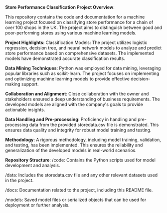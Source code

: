 **Store Performance Classification Project
Overview**:

This repository contains the code and documentation for a machine learning project focused on classifying store performance for a chain of over 100 shops in the UK. The project aims to distinguish between good and poor-performing stores using various machine learning models.

**Project Highlights**:
Classification Models: The project utilizes logistic regression, decision tree, and neural network models to analyze and predict store performance based on comprehensive datasets. The implemented models have demonstrated accurate classification results.

**Data Mining Techniques**: Python was employed for data mining, leveraging popular libraries such as scikit-learn. The project focuses on implementing and optimizing machine learning models to provide effective decision-making support.

**Collaboration and Alignment**: Close collaboration with the owner and stakeholders ensured a deep understanding of business requirements. The developed models are aligned with the company's goals to provide actionable insights.

**Data Handling and Pre-processing**: Proficiency in handling and pre-processing data from the provided storedata.csv file is demonstrated. This ensures data quality and integrity for robust model training and testing.

**Methodology**: A rigorous methodology, including model training, validation, and testing, has been implemented. This ensures the reliability and generalization of the developed models in real-world scenarios.

**Repository Structure**:
/code: Contains the Python scripts used for model development and analysis.

/data: Includes the storedata.csv file and any other relevant datasets used in the project.

/docs: Documentation related to the project, including this README file.

/models: Saved model files or serialized objects that can be used for deployment or further analysis.
